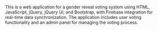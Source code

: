 <!-- Use this file to provide workspace-specific custom instructions to Copilot. For more details, visit https://code.visualstudio.com/docs/copilot/copilot-customization#_use-a-githubcopilotinstructionsmd-file -->

This is a web application for a gender reveal voting system using HTML, JavaScript, jQuery, jQuery UI, and Bootstrap, with Firebase integration for real-time data synchronization. The application includes user voting functionality and an admin panel for managing the voting process.
